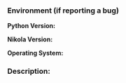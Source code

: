 <!--
Before creating an issue:
* make sure you are using an up-to-date version of Nikola
* search for existing issues that might be related

If you are reporting a bug:
* provide information about your environment (below)
* include all the output you get, and any other information related to your problem

Nikola v7.6.4, as provided by Debian/Ubuntu, is NOT SUPPORTED.
If you are using this version, you should upgrade: https://getnikola.com/getting-started.html
-->

### Environment (if reporting a bug)

**Python Version:**

**Nikola Version:**

**Operating System:**

### Description:

